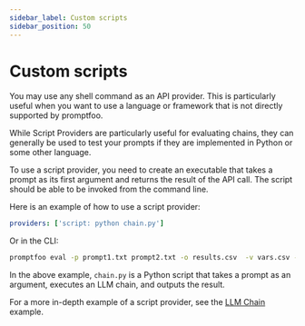 ```yaml
---
sidebar_label: Custom scripts
sidebar_position: 50
---
```


# Custom scripts

You may use any shell command as an API provider. This is particularly useful when you want to use a language or framework that is not directly supported by promptfoo.

While Script Providers are particularly useful for evaluating chains, they can generally be used to test your prompts if they are implemented in Python or some other language.

To use a script provider, you need to create an executable that takes a prompt as its first argument and returns the result of the API call. The script should be able to be invoked from the command line.

Here is an example of how to use a script provider:

```yaml
providers: ['script: python chain.py']
```

Or in the CLI:

```bash
promptfoo eval -p prompt1.txt prompt2.txt -o results.csv  -v vars.csv -r 'script: python chain.py'
```

In the above example, `chain.py` is a Python script that takes a prompt as an argument, executes an LLM chain, and outputs the result.

For a more in-depth example of a script provider, see the [LLM Chain](/docs/configuration/testing-llm-chains#using-a-script-provider) example.

